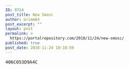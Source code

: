 ```yaml
---
ID: 9724
post_title: New Smosc
author: Grimm64
post_excerpt: ""
layout: post
permalink: >
  https://portalrepository.com/2018/11/24/new-smosc/
published: true
post_date: 2018-11-24 18:18:59
---
```

<pre>406C053D9A4C</pre>